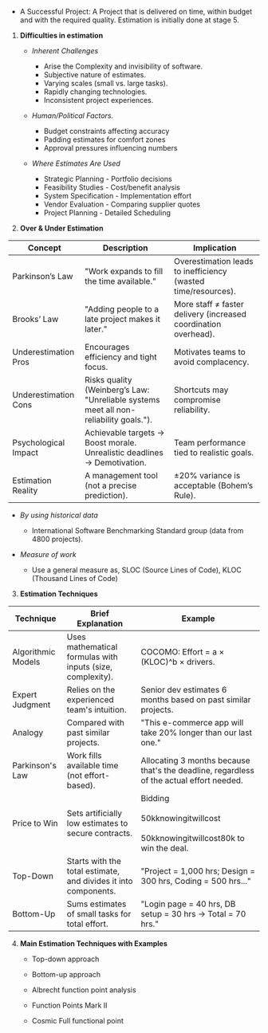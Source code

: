 
- A Successful Project: A Project that is delivered on time, within budget and with the required quality. Estimation is initially done at stage 5.
	
1. **Difficulties in estimation**
    
	- *Inherent Challenges*
		- Arise the Complexity and invisibility of software.
		- Subjective nature of estimates.
		- Varying scales (small vs. large tasks).
		- Rapidly changing technologies.
		- Inconsistent project experiences.
	    
	- *Human/Political Factors.*
		- Budget constraints affecting accuracy
		- Padding estimates for comfort zones
		- Approval pressures influencing numbers
		
	- *Where Estimates Are Used*
		- Strategic Planning - Portfolio decisions
		- Feasibility Studies - Cost/benefit analysis
		- System Specification - Implementation effort
		- Vendor Evaluation - Comparing supplier quotes
		- Project Planning - Detailed Scheduling
    
2. **Over & Under Estimation**
    
| Concept              | Description                                                                           | Implication                                                     |
| -------------------- | ------------------------------------------------------------------------------------- | --------------------------------------------------------------- |
| Parkinson’s Law      | "Work expands to fill the time available."                                            | Overestimation leads to inefficiency (wasted time/resources).   |
| Brooks’ Law          | "Adding people to a late project makes it later."                                     | More staff ≠ faster delivery (increased coordination overhead). |
| Underestimation Pros | Encourages efficiency and tight focus.                                                | Motivates teams to avoid complacency.                           |
| Underestimation Cons | Risks quality (Weinberg’s Law: "Unreliable systems meet all non-reliability goals."). | Shortcuts may compromise reliability.                           |
| Psychological Impact | Achievable targets → Boost morale. Unrealistic deadlines → Demotivation.              | Team performance tied to realistic goals.                       |
| Estimation Reality   | A management tool (not a precise prediction).                                         | ±20% variance is acceptable (Bohem’s Rule).                     |
	
- *By using historical data*
	- International Software Benchmarking Standard group (data from 4800 projects).
    
- *Measure of work*
	- Use a general measure as, SLOC (Source Lines of Code), KLOC (Thousand Lines of Code)
    
3. **Estimation Techniques** 
    
| Technique          | Brief Explanation                                               | Example                                                                                  |
| ------------------ | --------------------------------------------------------------- | ---------------------------------------------------------------------------------------- |
| Algorithmic Models | Uses mathematical formulas with inputs (size, complexity).      | COCOMO: Effort = a × (KLOC)^b × drivers.                                                 |
| Expert Judgment    | Relies on the experienced team's intuition.                     | Senior dev estimates 6 months based on past similar projects.                            |
| Analogy            | Compared with past similar projects.                            | "This e-commerce app will take 20% longer than our last one."                            |
| Parkinson's Law    | Work fills available time (not effort-based).                   | Allocating 3 months because that's the deadline, regardless of the actual effort needed. |
| Price to Win       | Sets artificially low estimates to secure contracts.            | Bidding <br><br>50kknowingitwillcost<br><br>50kknowingitwillcost80k to win the deal.     |
| Top-Down           | Starts with the total estimate, and divides it into components. | "Project = 1,000 hrs; Design = 300 hrs, Coding = 500 hrs..."                             |
| Bottom-Up          | Sums estimates of small tasks for total effort.                 | "Login page = 40 hrs, DB setup = 30 hrs → Total = 70 hrs."                               |
	
4. **Main Estimation Techniques with Examples**
    
	- Top-down approach
	    
	- Bottom-up approach
	    
	- Albrecht function point analysis
	    
	- Function Points Mark II
	    
	- Cosmic Full functional point
